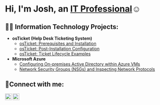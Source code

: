 <h1>Hi, I'm Josh, an <a href="https://linkedin.com/in/kavi-smith">IT Professional</a>☺</h1>

<h2>👨‍💻 Information Technology Projects:</h2>

- <b>osTicket (Help Desk Ticketing System)</b>
  - [osTicket: Prerequisites and Installation](https://github.com/kavismith/osticket-prereqs)
  - [osTicket: Post-Installation Configuration](https://github.com/kavismith/post-install-config)
  - [osTicket: Ticket Lifecycle Examples](https://github.com/kavismith/ticket-lifecycle)
- <b>Microsoft Azure</b>
  - [Configuring On-premises Active Directory within Azure VMs](https://github.com/kavismith/configure-ad)
  - [Network Security Groups (NSGs) and Inspecting Network Protocols](https://github.com/kavismith/azure-network-protocols)

<h2>🤳Connect with me:</h2>

[<img align="left" alt="Josh | LinkedIn" width="22px" src="https://cdn.jsdelivr.net/npm/simple-icons@v3/icons/linkedin.svg" />][linkedin]
[<img align="left" alt="Josh | Instagram" width="22px" src="https://cdn.jsdelivr.net/npm/simple-icons@v3/icons/instagram.svg" />][instagram]

[instagram]: https://www.instagram.com/Josh
[linkedin]: https://linkedin.com/in/kavi-smith
